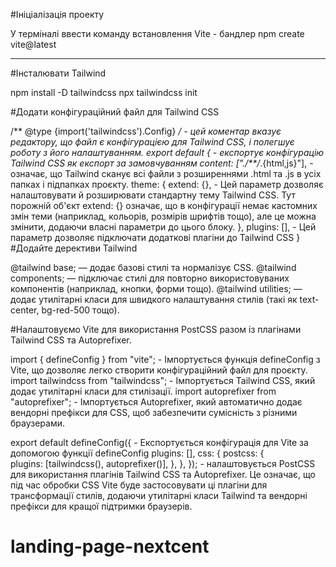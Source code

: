 #Ініціалізація проекту 

У терміналі ввести  команду встановлення Vite - бандлер
npm create vite@latest
____  ____  ____  _____   ______  ______
#Інсталювати Tailwind 

npm install -D tailwindcss
npx tailwindcss init

#Додати конфігураційний файл для Tailwind CSS

/** @type {import('tailwindcss').Config} */  - цей коментар вказує редактору, що файл є конфігурацією для Tailwind CSS, і полегшує роботу з його налаштуванням.
export default {    - експортує конфігурацію Tailwind CSS як експорт за замовчуванням
  content: ["./**/*.{html,js}"],  -  означає, що Tailwind сканує всі файли з розширеннями .html та .js в усіх папках і підпапках проєкту.
  theme: {
    extend: {},     -  Цей параметр дозволяє налаштовувати й розширювати стандартну тему Tailwind CSS. Тут порожній об'єкт extend: {} означає, що в конфігурації немає кастомних змін теми (наприклад, кольорів, розмірів шрифтів тощо), але це можна змінити, додаючи власні параметри до цього блоку.
  },
  plugins: [],   -  Цей параметр дозволяє підключати додаткові плагіни до Tailwind CSS
}
#Додайте дерективи Tailwind 

@tailwind base;   — додає базові стилі та нормалізує CSS.
@tailwind components; — підключає стилі для повторно використовуваних компонентів (наприклад, кнопки, форми тощо).
@tailwind utilities;  — додає утилітарні класи для швидкого налаштування стилів (такі як text-center, bg-red-500 тощо).

#Налаштовуємо Vite для використання PostCSS разом із плагінами Tailwind CSS та Autoprefixer.

import { defineConfig } from "vite";  -  Імпортується функція defineConfig з Vite, що дозволяє легко створити конфігураційний файл для проєкту.
import tailwindcss from "tailwindcss";  -  Імпортується Tailwind CSS, який додає утилітарні класи для стилізації.
import autoprefixer from "autoprefixer";  -   Імпортується Autoprefixer, який автоматично додає вендорні префікси для CSS, щоб забезпечити сумісність з різними браузерами. 

export default defineConfig({   -  Експортується конфігурація для Vite за допомогою функції defineConfig
  plugins: [],
  css: {
    postcss: {                                   
      plugins: [tailwindcss(), autoprefixer()],
    },
  },
});   -  налаштовується PostCSS для використання плагінів Tailwind CSS та Autoprefixer. Це означає, що під час обробки CSS Vite буде застосовувати ці плагіни для трансформації стилів, додаючи утилітарні класи Tailwind та вендорні префікси для кращої підтримки браузерів.




# landing-page-nextcent
